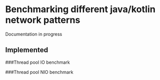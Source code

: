 # Benchmarking different java/kotlin network patterns

Documentation in progress

## Implemented 

###Thread pool IO benchmark

###Thread pool NIO benchmark
